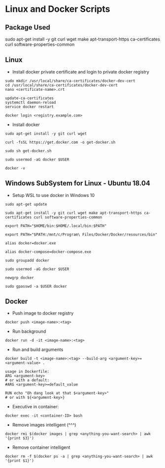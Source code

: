 # Linux and Docker Scripts

## Package Used
sudo apt-get install -y git curl wget make apt-transport-https ca-certificates curl software-properties-common

## Linux
* Install docker private certificate and login to private docker registry
```shell
sudo mkdir /usr/local/share/ca-certificates/docker-dev-cert
cd /usr/local/share/ca-certificates/docker-dev-cert
nano <certificate-name>.crt

update-ca-certificates
systemctl daemon-reload
service docker restart

docker login <registry.example.com>
```

* Install docker
```shell
sudo apt-get install -y git curl wget

curl -fsSL https://get.docker.com -o get-docker.sh

sudo sh get-docker.sh

sudo usermod -aG docker $USER

docker -v
```

## Windows SubSystem for Linux - Ubuntu 18.04
* Setup WSL to use docker in Windows 10
```shell
sudo apt-get update

sudo apt-get install -y git curl wget make apt-transport-https ca-certificates curl software-properties-common

export PATH="$HOME/bin:$HOME/.local/bin:$PATH"

export PATH="$PATH:/mnt/c/Program\ Files/Docker/Docker/resources/bin"

alias docker=docker.exe

alias docker-compose=docker-compose.exe

sudo groupadd docker

sudo usermod -aG docker $USER

newgrp docker

sudo gpasswd -a $USER docker
```

## Docker
* Push image to docker registry
```shell
docker push <image-name>:<tag>
```

* Run background
```shell
docker run -d -it <image-name>:<tag>
```

* Run and build arguments
```shell
docker build -t <image-name>:<tag> --build-arg <argument-key>=<argument-value> .

usage in Dockerfile: 
ARG <argument-key>
# or with a default:
#ARG <argument-key>=default_value

RUN echo "Oh dang look at that $<argument-key>"
# or with ${<argument-key>}
```

* Executive in container: 
```shell
docker exec -it <container-ID> bash
```

* Remove images intelligent (^^^)
```shell
docker rmi $(docker images | grep <anything-you-want-search> | awk '{print $3}')
```

* Remove container intelligent
```shell
docker rm -f $(docker ps -a | grep <anything-you-want-search> | awk '{print $1}')
```